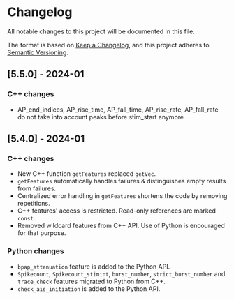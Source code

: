 
# Changelog
All notable changes to this project will be documented in this file.

The format is based on [Keep a Changelog](https://keepachangelog.com/en/1.0.0/),
and this project adheres to [Semantic Versioning](https://semver.org/spec/v2.0.0.html).

## [5.5.0] - 2024-01

### C++ changes
- AP_end_indices, AP_rise_time, AP_fall_time, AP_rise_rate, AP_fall_rate do not take into account peaks before stim_start anymore


## [5.4.0] - 2024-01

### C++ changes
- New C++ function `getFeatures` replaced `getVec`.
- `getFeatures` automatically handles failures & distinguishes empty results from failures.
- Centralized error handling in `getFeatures` shortens the code by removing repetitions.
- C++ features' access is restricted. Read-only references are marked `const`.
- Removed wildcard features from C++ API. Use of Python is encouraged for that purpose.

### Python changes
- `bpap_attenuation` feature is added to the Python API.
- `Spikecount`, `Spikecount_stimint`, `burst_number`, `strict_burst_number` and `trace_check` features migrated to Python from C++.
- `check_ais_initiation` is added to the Python API.
